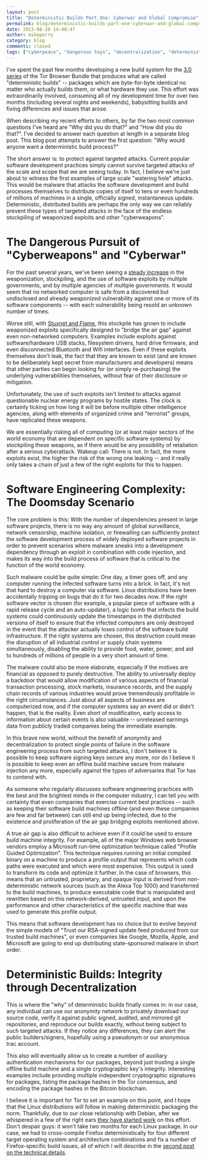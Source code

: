 ```yaml
---
layout: post
title: "Deterministic Builds Part One: Cyberwar and Global Compromise"
permalink: blog/deterministic-builds-part-one-cyberwar-and-global-compromise
date: 2013-08-20 14:40:47
author: mikeperry
category: blog
comments: closed
tags: ["cyberpeace", "dangerous toys", "decentralization", "deterministic builds", "gitian", "lack of foresight", "National Insecurity Agency", "security"]
---
```


I've spent the past few months developing a new build system for the [3.0 series](https://blog.torproject.org/category/tags/tbb-30) of the Tor Browser Bundle that produces what are called "deterministic builds" -- packages which are byte-for-byte identical no matter who actually builds them, or what hardware they use. This effort was extraordinarily involved, consuming all of my development time for over two months (including several nights and weekends), babysitting builds and fixing differences and issues that arose.

When describing my recent efforts to others, by far the two most common questions I've heard are "Why did you do that?" and "How did you do that?". I've decided to answer each question at length in a separate blog post. This blog post attempts to answer the first question: "Why would anyone want a deterministic build process?"

The short answer is: to protect against targeted attacks. Current popular software development practices simply cannot survive targeted attacks of the scale and scope that we are seeing today. In fact, I believe we're just about to witness the first examples of large scale "watering hole" attacks. This would be malware that attacks the software development and build processes themselves to distribute copies of itself to tens or even hundreds of millions of machines in a single, officially signed, instantaneous update. Deterministic, distributed builds are perhaps the only way we can reliably prevent these types of targeted attacks in the face of the endless stockpiling of weaponized exploits and other "cyberweapons".

The Dangerous Pursuit of "Cyberweapons" and "Cyberwar"
======================================================

For the past several years, we've been seeing a [steady increase](http://www.reuters.com/article/2013/05/10/us-usa-cyberweapons-specialreport-idUSBRE9490EL20130510) in the weaponization, stockpiling, and the use of software exploits by multiple governments, and by multiple agencies of multiple governments. It would seem that no networked computer is safe from a discovered but undisclosed and already weaponized vulnerability against one or more of its software components -- with each vulnerability being resold an unknown number of times.

Worse still, with [Stuxnet and Flame](http://spectrum.ieee.org/telecom/security/the-real-story-of-stuxnet), this stockpile has grown to include weaponized exploits specifically designed to "bridge the air gap" against even non-networked computers. Examples include exploits against software/hardware USB stacks, filesystem drivers, hard drive firmware, and even disconnected Bluetooth and Wifi interfaces. Even if these exploits themselves don't leak, the fact that they are known to exist (and are known to be deliberately kept secret from manufacturers and developers) means that other parties can begin looking for (or simply re-purchasing) the underlying vulnerabilities themselves, without fear of their disclosure or mitigation.

Unfortunately, the use of such exploits isn't limited to attacks against questionable nuclear energy programs by hostile states. The clock is certainly ticking on how long it will be before multiple other intelligence agencies, along with elements of organized crime and "terrorist" groups, have replicated these weapons.

We are essentially risking all of computing (or at least major sectors of the world economy that are dependent on specific software systems) by stockpiling these weapons, as if there would be any possibility of retaliation after a serious cyberattack. Wakeup call: There is not. In fact, the more exploits exist, the higher the risk of the wrong one leaking -- and it really only takes a chain of just a few of the right exploits for this to happen.

Software Engineering Complexity: The Doomsday Scenario
======================================================

The core problem is this: With the number of dependencies present in large software projects, there is no way any amount of global surveillance, network censorship, machine isolation, or firewalling can sufficiently protect the software development process of widely deployed software projects in order to prevent scenarios where malware sneaks into a development dependency through an exploit in combination with code injection, and makes its way into the build process of software that is critical to the function of the world economy.

Such malware could be quite simple: One day, a timer goes off, and any computer running the infected software turns into a brick. In fact, it's not that hard to destroy a computer via software. Linux distributions have been accidentally tripping on bugs that do it for two decades now. If the right software vector is chosen (for example, a popular piece of software with a rapid release cycle and an auto-updater), a logic bomb that infects the build systems could continuously update the timestamps in the distributed versions of itself to ensure that the infected computers are only destroyed in the event that the attacker actually loses control of the software build infrastructure. If the right systems are chosen, this destruction could mean the disruption of all industrial control or supply chain systems simultaneously, disabling the ability to provide food, water, power, and aid to hundreds of millions of people in a very short amount of time.

The malware could also be more elaborate, especially if the motives are financial as opposed to purely destructive. The ability to universally deploy a backdoor that would allow modification of various aspects of financial transaction processing, stock markets, insurance records, and the supply chain records of various industries would prove tremendously profitable in the right circumstances. Just about all aspects of business are computerized now, and if the computer systems say an event did or didn't happen, that is the reality. Even short of modification, early access to information about certain events is also valuable -- unreleased earnings data from publicly traded companies being the immediate example.

In this brave new world, without the benefit of anonymity and decentralization to protect single points of failure in the software engineering process from such targeted attacks, I don't believe it is possible to keep software signing keys secure any more, nor do I believe it is possible to keep even an offline build machine secure from malware injection any more, especially against the types of adversaries that Tor has to contend with.

As someone who regularly discusses software engineering practices with the best and the brightest minds in the computer industry, I can tell you with certainty that even companies that exercise current best practices -- such as keeping their software build machines offline (and even these companies are few and far between) can still end up being infected, due to the existence and proliferation of the air gap bridging exploits mentioned above.

A true air gap is also difficult to achieve even if it could be used to ensure build machine integrity. For example, all of the major Windows web browser vendors employ a Microsoft run-time optimization technique called "Profile Guided Optimization". This technique requires running an initial compiled binary on a machine to produce a profile output that represents which code paths were executed and which were most expensive. This output is used to transform its code and optimize it further. In the case of browsers, this means that an untrusted, proprietary, and opaque input is derived from non-deterministic network sources (such as the Alexa Top 1000) and transferred to the build machines, to produce executable code that is manipulated and rewritten based on this network-derived, untrusted input, and upon the performance and other characteristics of the specific machine that was used to generate this profile output.

This means that software development has no choice but to evolve beyond the simple models of "Trust our RSA-signed update feed produced from our trusted build machines", or even companies like Google, Mozilla, Apple, and Microsoft are going to end up distributing state-sponsored malware in short order.

Deterministic Builds: Integrity through Decentralization
========================================================

This is where the "why" of deterministic builds finally comes in: in our case, any individual can use our anonymity network to privately download our source code, verify it against public signed, audited, and mirrored git repositories, and reproduce our builds exactly, without being subject to such targeted attacks. If they notice any differences, they can alert the public builders/signers, hopefully using a pseudonym or our anonymous trac account.

This also will eventually allow us to create a number of auxiliary authentication mechanisms for our packages, beyond just trusting a single offline build machine and a single cryptographic key's integrity. Interesting examples include providing multiple independent cryptographic signatures for packages, listing the package hashes in the Tor consensus, and encoding the package hashes in the Bitcoin blockchain.

I believe it is important for Tor to set an example on this point, and I hope that the Linux distributions will follow in making deterministic packaging the norm. Thankfully, due to our close relationship with Debian, after we whispered in a few of the right ears [they have started work](https://wiki.debian.org/ReproducibleBuilds) on this effort. Don't despair guys: it won't take two months for each Linux package. In our case, we had to cross-compile Firefox deterministically for four different target operating system and architecture combinations and fix a number of Firefox-specific build issues, all of which I will describe in the [second post on the technical details](https://blog.torproject.org/blog/deterministic-builds-part-two-technical-details).
